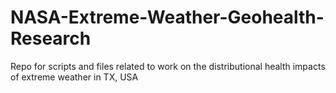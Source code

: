 # NASA-Extreme-Weather-Geohealth-Research
Repo for scripts and files related to work on the distributional health impacts of extreme weather in TX, USA
